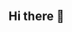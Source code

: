 ## Hi there 👋

<!--
**SamruddhiBande/SamruddhiBande** is a ✨ _special_ ✨ repository because its `README.md` (this file) appears on your GitHub profile.

Here are some ideas to get you started:

- 🔭 I’m currently working on something cool!
- 🌱 I’m currently learning machine learning
- 👯 I’m looking to collaborate on machine learning projects
- 📫 How to reach me: samruddhibande@gmail.com
- 😄 Pronouns: She/her
-->

